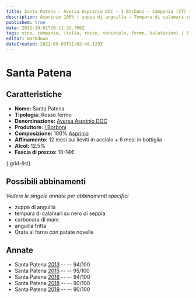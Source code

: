```yaml
---
title: Santa Patena – Aversa Asprinio DOC – I Borboni – Campania (IT) – 10-14€ – 4★-5★
description: Asprinio 100% | zuppa di anguilla – Tempura di calamari su nero di seppia – Carbonara di mare – Anguilla fritta – Orata al forno
published: true
date: 2021-10-01T20:11:32.706Z
tags: vino, campania, italia, rosso, varietale, fermo, Valutazioni | 5 stelle, asprinio, zuppa di anguilla, tempura di calamari su nero di seppia, carbonara di mare, anguilla fritta, Orata al forno, Prezzi | 10-14€
editor: markdown
dateCreated: 2021-09-03T21:02:48.129Z
---
```


# Santa Patena

## Caratteristiche
- **Nome:** Santa Patena
- **Tipologia:** Rosso fermo 
- **Denominazione:** [Aversa Asprinio DOC](/denominazioni/Italia/Campania/DOC/Aversa-Asprinio)
- **Produttore:** [I Borboni](/produttori/Italia/Campania/I-Borboni) 
- **Composizione:** 100% [Asprinio](/vitigni/Italia/bacca-bianca/asprinio)
- **Affinamento:** 12 mesi sui lieviti in acciaio + 6 mesi in bottiglia
- **Alcol:** 12.5%
- **Fascia di prezzo:** 10-14€

{.grid-list}



## Possibili abbinamenti
*Vedere le singole annate per abbinamenti specifici*

- zuppa di anguilla
- tempura di calamari su nero di seppia
- carbonara di mare
- anguilla fritta
- Orata al forno con patate novelle

## Annate
- Santa Patena [2013](/vini/Italia/Campania/I-Borboni/Santa-Patena/2013) -- <span class="star-5"></span> -- 94/100
- Santa Patena [2015](/vini/Italia/Campania/I-Borboni/Santa-Patena/2015) -- <span class="star-5"></span> -- 95/100
- Santa Patena [2016](/vini/Italia/Campania/I-Borboni/Santa-Patena/2016) -- <span class="star-5"></span> -- 94/100 
- Santa Patena [2018](/vini/Italia/Campania/I-Borboni/Santa-Patena/2018) -- <span class="star-4"></span> -- 90/100
- Santa Patena [2019](/vini/Italia/Campania/I-Borboni/Santa-Patena/2019) -- <span class="star-4"></span> -- 90/100